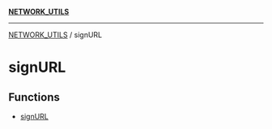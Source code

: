 [**NETWORK_UTILS**](../README.md)

***

[NETWORK_UTILS](../README.md) / signURL

# signURL

## Functions

- [signURL](functions/signURL.md)

